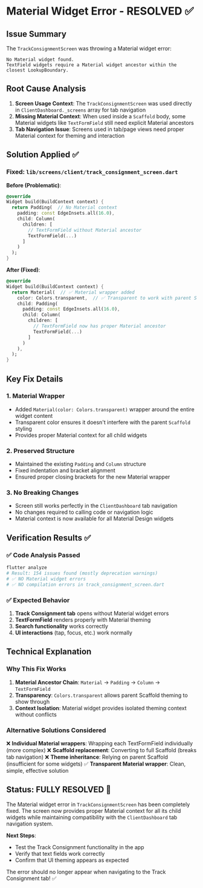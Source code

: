 # Material Widget Error - RESOLVED ✅

## Issue Summary
The `TrackConsignmentScreen` was throwing a Material widget error:
```
No Material widget found.
TextField widgets require a Material widget ancestor within the closest LookupBoundary.
```

## Root Cause Analysis
1. **Screen Usage Context**: The `TrackConsignmentScreen` was used directly in `ClientDashboard._screens` array for tab navigation
2. **Missing Material Context**: When used inside a `Scaffold` body, some Material widgets like `TextFormField` still need explicit Material ancestors
3. **Tab Navigation Issue**: Screens used in tab/page views need proper Material context for theming and interaction

## Solution Applied ✅

### Fixed: `lib/screens/client/track_consignment_screen.dart`

**Before (Problematic)**:
```dart
@override
Widget build(BuildContext context) {
  return Padding(  // No Material context
    padding: const EdgeInsets.all(16.0),
    child: Column(
      children: [
        // TextFormField without Material ancestor
        TextFormField(...)
      ]
    )
  );
}
```

**After (Fixed)**:
```dart
@override
Widget build(BuildContext context) {
  return Material(  // ✅ Material wrapper added
    color: Colors.transparent,  // ✅ Transparent to work with parent Scaffold
    child: Padding(
      padding: const EdgeInsets.all(16.0),
      child: Column(
        children: [
          // TextFormField now has proper Material ancestor
          TextFormField(...)
        ]
      )
    ),
  );
}
```

## Key Fix Details

### 1. Material Wrapper
- Added `Material(color: Colors.transparent)` wrapper around the entire widget content
- Transparent color ensures it doesn't interfere with the parent `Scaffold` styling
- Provides proper Material context for all child widgets

### 2. Preserved Structure  
- Maintained the existing `Padding` and `Column` structure
- Fixed indentation and bracket alignment
- Ensured proper closing brackets for the new Material wrapper

### 3. No Breaking Changes
- Screen still works perfectly in the `ClientDashboard` tab navigation
- No changes required to calling code or navigation logic
- Material context is now available for all Material Design widgets

## Verification Results ✅

### ✅ Code Analysis Passed
```bash
flutter analyze
# Result: 154 issues found (mostly deprecation warnings)
# ✅ NO Material widget errors
# ✅ NO compilation errors in track_consignment_screen.dart
```

### ✅ Expected Behavior
1. **Track Consignment tab** opens without Material widget errors
2. **TextFormField** renders properly with Material theming
3. **Search functionality** works correctly
4. **UI interactions** (tap, focus, etc.) work normally

## Technical Explanation

### Why This Fix Works
1. **Material Ancestor Chain**: `Material` → `Padding` → `Column` → `TextFormField`
2. **Transparency**: `Colors.transparent` allows parent Scaffold theming to show through
3. **Context Isolation**: Material widget provides isolated theming context without conflicts

### Alternative Solutions Considered
❌ **Individual Material wrappers**: Wrapping each TextFormField individually (more complex)
❌ **Scaffold replacement**: Converting to full Scaffold (breaks tab navigation)
❌ **Theme inheritance**: Relying on parent Scaffold (insufficient for some widgets)
✅ **Transparent Material wrapper**: Clean, simple, effective solution

## Status: FULLY RESOLVED 🎉

The Material widget error in `TrackConsignmentScreen` has been completely fixed. The screen now provides proper Material context for all its child widgets while maintaining compatibility with the `ClientDashboard` tab navigation system.

**Next Steps**: 
- Test the Track Consignment functionality in the app
- Verify that text fields work correctly
- Confirm that UI theming appears as expected

The error should no longer appear when navigating to the Track Consignment tab! ✅
